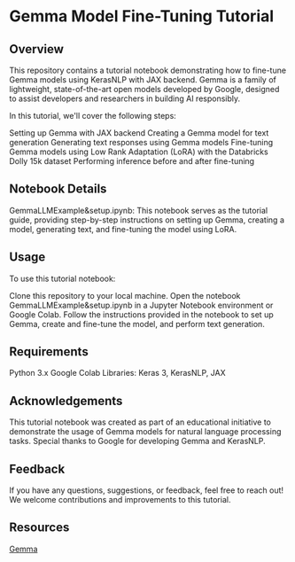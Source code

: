 # Gemma Model Fine-Tuning Tutorial
## Overview
This repository contains a tutorial notebook demonstrating how to fine-tune Gemma models using KerasNLP with JAX backend. Gemma is a family of lightweight, state-of-the-art open models developed by Google, designed to assist developers and researchers in building AI responsibly.

In this tutorial, we'll cover the following steps:

Setting up Gemma with JAX backend
Creating a Gemma model for text generation
Generating text responses using Gemma models
Fine-tuning Gemma models using Low Rank Adaptation (LoRA) with the Databricks Dolly 15k dataset
Performing inference before and after fine-tuning
## Notebook Details
GemmaLLMExample&setup.ipynb: This notebook serves as the tutorial guide, providing step-by-step instructions on setting up Gemma, creating a model, generating text, and fine-tuning the model using LoRA.
## Usage
To use this tutorial notebook:

Clone this repository to your local machine.
Open the notebook GemmaLLMExample&setup.ipynb in a Jupyter Notebook environment or Google Colab.
Follow the instructions provided in the notebook to set up Gemma, create and fine-tune the model, and perform text generation.
## Requirements
Python 3.x
Google Colab
Libraries: Keras 3, KerasNLP, JAX
## Acknowledgements
This tutorial notebook was created as part of an educational initiative to demonstrate the usage of Gemma models for natural language processing tasks. Special thanks to Google for developing Gemma and KerasNLP.

## Feedback
If you have any questions, suggestions, or feedback, feel free to reach out! We welcome contributions and improvements to this tutorial.

## Resources
[Gemma](https://blog.google/technology/developers/gemma-open-models/)
